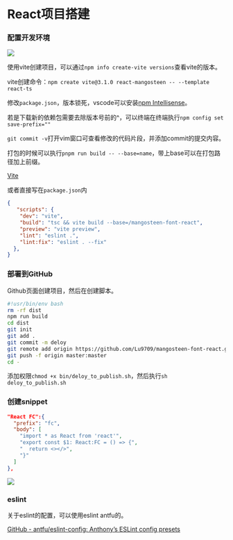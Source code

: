 # React项目搭建
### 配置开发环境
![](https://cdn.nlark.com/yuque/0/2022/png/2749296/1665755735548-0a00365e-720e-480a-88bd-3c8fe9ccb7c9.png)

使用vite创建项目，可以通过`npm info create-vite versions`查看vite的版本。

vite创建命令：`npm create vite@3.1.0 react-mangosteen -- --template react-ts`

修改`package.json`，版本锁死，vscode可以安装[npm Intellisense](https://marketplace.visualstudio.com/items?itemName=christian-kohler.npm-intellisense)。

若是下载新的依赖包需要去除版本号前的^，可以终端在终端执行`npm config set save-prefix=""`

`git commit -v`打开vim窗口可查看修改的代码片段，并添加commit的提交内容。

打包的时候可以执行`pnpm run build -- --base=name`，带上base可以在打包路径加上前缀。

[Vite](https://vitejs.dev/guide/build.html#public-base-path)

或者直接写在`package.json`内

```json
{
   "scripts": {
    "dev": "vite",
    "build": "tsc && vite build --base=/mangosteen-font-react",
    "preview": "vite preview",
    "lint": "eslint .",
    "lint:fix": "eslint . --fix"
  },
}
```

### 部署到GitHub
Github页面创建项目，然后在创建脚本。

```bash
#!usr/bin/env bash
rm -rf dist
npm run build
cd dist
git init
git add .
git commit -m deloy
git remote add origin https://github.com/Lu9709/mangosteen-font-react.git
git push -f origin master:master
cd -
```

添加权限`chmod +x bin/deloy_to_publish.sh`，然后执行`sh deloy_to_publish.sh`

### 创建snippet
```json
"React FC":{ 
  "prefix": "fc",
  "body": [
    "import * as React from 'react'",
    "export const $1: React:FC = () => {",
    "  return <></>",
    "}"
  ]	
},
```

![](https://cdn.nlark.com/yuque/0/2022/png/2749296/1665761019117-8056fe4b-d391-4caf-951f-598db1628c7d.png)

### eslint
关于eslint的配置，可以使用eslint antfu的。

[GitHub - antfu/eslint-config: Anthony’s ESLint config presets](https://github.com/antfu/eslint-config)

